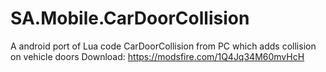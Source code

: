 # SA.Mobile.CarDoorCollision
A android port of Lua code CarDoorCollision from PC which adds collision on vehicle doors
Download:
https://modsfire.com/1Q4Jq34M60mvHcH
